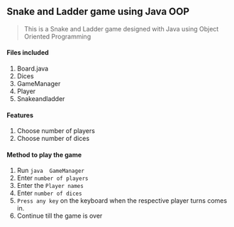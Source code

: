## Snake and Ladder game using Java OOP
> This is a Snake and Ladder game designed with Java using Object Oriented Programming

####  Files included
1. Board.java
2. Dices
3. GameManager
4. Player
5. Snakeandladder

#### Features
1. Choose number of players
2. Choose number of dices

####  Method to play the game
1. Run `java  GameManager`
2. Enter `number of players`
3. Enter the `Player names`
4. Enter `number of dices`
5. `Press any key` on the keyboard when the respective player turns comes in.
6. Continue till the game is over
